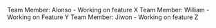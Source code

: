 
Team Member: Alonso - Working on feature X
Team Member: William - Working on Feature Y
Team Member: Jiwon - Working on feature Z
